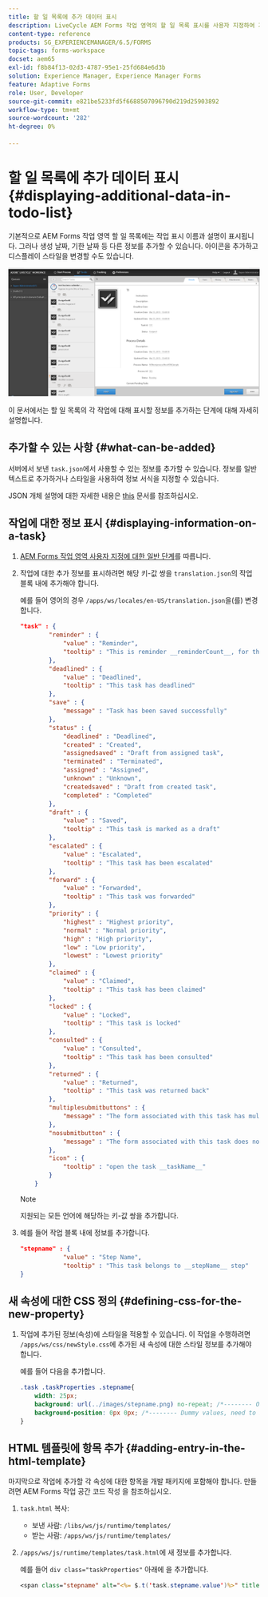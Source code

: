 ```yaml
---
title: 할 일 목록에 추가 데이터 표시
description: LiveCycle AEM Forms 작업 영역의 할 일 목록 표시를 사용자 지정하여 기본값 외에 추가 정보를 표시하는 방법
content-type: reference
products: SG_EXPERIENCEMANAGER/6.5/FORMS
topic-tags: forms-workspace
docset: aem65
exl-id: f8b84f13-02d3-4787-95e1-25fd684e6d3b
solution: Experience Manager, Experience Manager Forms
feature: Adaptive Forms
role: User, Developer
source-git-commit: e821be5233fd5f6688507096790d219d25903892
workflow-type: tm+mt
source-wordcount: '282'
ht-degree: 0%

---
```


# 할 일 목록에 추가 데이터 표시{#displaying-additional-data-in-todo-list}

기본적으로 AEM Forms 작업 영역 할 일 목록에는 작업 표시 이름과 설명이 표시됩니다. 그러나 생성 날짜, 기한 날짜 등 다른 정보를 추가할 수 있습니다. 아이콘을 추가하고 디스플레이 스타일을 변경할 수도 있습니다.

![기본 구성을 표시하는 Workspace 할 일 HTML 탭 확인](assets/html-todo-list.png)

이 문서에서는 할 일 목록의 각 작업에 대해 표시할 정보를 추가하는 단계에 대해 자세히 설명합니다.

## 추가할 수 있는 사항 {#what-can-be-added}

서버에서 보낸 `task.json`에서 사용할 수 있는 정보를 추가할 수 있습니다. 정보를 일반 텍스트로 추가하거나 스타일을 사용하여 정보 서식을 지정할 수 있습니다.

JSON 개체 설명에 대한 자세한 내용은 [this](/help/forms/using/html-workspace-json-object-description.md) 문서를 참조하십시오.

## 작업에 대한 정보 표시 {#displaying-information-on-a-task}

1. [AEM Forms 작업 영역 사용자 지정에 대한 일반 단계](../../forms/using/generic-steps-html-workspace-customization.md)를 따릅니다.
1. 작업에 대한 추가 정보를 표시하려면 해당 키-값 쌍을 `translation.json`의 작업 블록 내에 추가해야 합니다.

   예를 들어 영어의 경우 `/apps/ws/locales/en-US/translation.json`을(를) 변경합니다.

   ```json
   "task" : {
           "reminder" : {
               "value" : "Reminder",
               "tooltip" : "This is reminder __reminderCount__, for this task."
           },
           "deadlined" : {
               "value" : "Deadlined",
               "tooltip" : "This task has deadlined"
           },
           "save" : {
               "message" : "Task has been saved successfully"
           },
           "status" : {
               "deadlined" : "Deadlined",
               "created" : "Created",
               "assignedsaved" : "Draft from assigned task",
               "terminated" : "Terminated",
               "assigned" : "Assigned",
               "unknown" : "Unknown",
               "createdsaved" : "Draft from created task",
               "completed" : "Completed"
           },
           "draft" : {
               "value" : "Saved",
               "tooltip" : "This task is marked as a draft"
           },
           "escalated" : {
               "value" : "Escalated",
               "tooltip" : "This task has been escalated"
           },
           "forward" : {
               "value" : "Forwarded",
               "tooltip" : "This task was forwarded"
           },
           "priority" : {
               "highest" : "Highest priority",
               "normal" : "Normal priority",
               "high" : "High priority",
               "low" : "Low priority",
               "lowest" : "Lowest priority"
           },
           "claimed" : {
               "value" : "Claimed",
               "tooltip" : "This task has been claimed"
           },
           "locked" : {
               "value" : "Locked",
               "tooltip" : "This task is locked"
           },
           "consulted" : {
               "value" : "Consulted",
               "tooltip" : "This task has been consulted"
           },
           "returned" : {
               "value" : "Returned",
               "tooltip" : "This task was returned back"
           },
           "multiplesubmitbuttons" : {
               "message" : "The form associated with this task has multiple submit buttons so the Workspace Complete button will be disabled. Click the appropriate button on the form to submit it."
           },
           "nosubmitbutton" : {
               "message" : "The form associated with this task does not appear to have submit buttons. You may need to upgrade your Adobe Reader version to 9.1 or greater and enable the Reader Submit option in your process."
           },
           "icon" : {
               "tooltip" : "open the task __taskName__"
           }
       }
   ```

   >[!NOTE]
   >
   >지원되는 모든 언어에 해당하는 키-값 쌍을 추가합니다.

1. 예를 들어 작업 블록 내에 정보를 추가합니다.

   ```json
   "stepname" : {
               "value" : "Step Name",
               "tooltip" : "This task belongs to __stepName__ step"
   }
   ```

## 새 속성에 대한 CSS 정의 {#defining-css-for-the-new-property}

1. 작업에 추가된 정보(속성)에 스타일을 적용할 수 있습니다. 이 작업을 수행하려면 `/apps/ws/css/newStyle.css`에 추가된 새 속성에 대한 스타일 정보를 추가해야 합니다.

   예를 들어 다음을 추가합니다.

   ```css
   .task .taskProperties .stepname{
       width: 25px;
       background: url(../images/stepname.png) no-repeat; /*-------- Or just reuse background image / image-sprite defined .task .taskProperties span of style.css---------------------*/
       background-position: 0px 0px; /*-------- Dummy values, need to be configured as per user background image / image-sprite ---------------------*/
   }
   ```

## HTML 템플릿에 항목 추가 {#adding-entry-in-the-html-template}

마지막으로 작업에 추가할 각 속성에 대한 항목을 개발 패키지에 포함해야 합니다. 만들려면 AEM Forms 작업 공간 코드 작성 을 참조하십시오.

1. `task.html` 복사:

   * 보낸 사람: `/libs/ws/js/runtime/templates/`
   * 받는 사람: `/apps/ws/js/runtime/templates/`

1. `/apps/ws/js/runtime/templates/task.html`에 새 정보를 추가합니다.

   예를 들어 `div class="taskProperties"` 아래에 을 추가합니다.

   ```jsp
   <span class="stepname" alt="<%= $.t('task.stepname.value')%>" title = '<%= $.t("task.stepname.tooltip",{stepName:stepName})%>'/>
   ```

